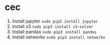 # cec
1. Install jupyter ```sudo pip3 install jupyter```
1. Install z3 ```sudo pip3 install z3-solver```
1. Install pandas ```sudo pip3 install pandas```
1. Install networkx ```sudo pip3 install networkx```

